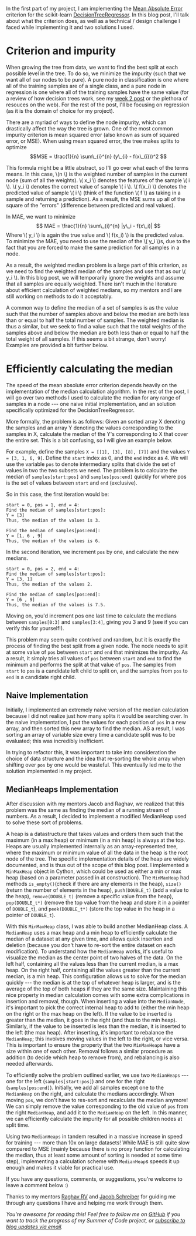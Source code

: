 In the first part of my project, I am implementing the [Mean Absolute Error](https://github.com/scikit-learn/scikit-learn/pull/6667) criterion for the scikit-learn [DecisionTreeRegressor](http://scikit-learn.org/stable/modules/generated/sklearn.tree.DecisionTreeRegressor.html). In this blog post, I'll talk about what the criterion does, as well as a technical / design challenge I faced while implementing it and two solutions I used.

# Criterion and impurity
When growing the tree from data, we want to find the best split at each possible level in the tree. To do so, we minimize the impurity (such that we want all of our nodes to be pure). A pure node in classification is one where all of the training samples are of a single class, and a pure node in regression is one where all of the training samples have the same value (for a review of how decision trees work, see my [week 2 post](http://blog.nelsonliu.me/2016/06/05/gsoc-week-2-intro-to-decision-trees/) or the plethora of resouces on the web). For the rest of the post, I'll be focusing on regression (as it is the domain of choice for my project).

There are a myriad of ways to define the node impurity, which can drastically affect the way the tree is grown. One of the most common impurity criterion is mean squared error (also known as sum of squared error, or MSE). When using mean squared error, the tree makes splits to optimize $$MSE = \frac{1}{n} \sum\_{i}^{n} (y\_{i} - f(x\_{i}))^2 $$

This formula might be a little abstract, so I'll go over what each of the terms means. In this case, \\(n \\) is the weighted number of samples in the current node (sum of all the weights). \\( x\_i \\) denotes the features of the sample \\( i \\). \\( y\_i \\) denotes the correct value of sample \\( i \\). \\( f(x\_i) \\) denotes the predicted value of sample \\( i \\) (think of the function \\( f \\) as taking in a sample and returning a prediction). As a result, the MSE sums up all of the square of the "errors" (difference between predicted and real values).

In MAE, we want to minimize 
$$ MAE = \frac{1}{n} \sum\_{i}^{n} |y\_i - f(x\_i)| $$ Where \\( y\_i \\) is again the true value and \\( f(x\_i) \\) is the predicted value. To minimize the MAE, you need to use the median of the \\( y\_i \\)s, due to the fact that you are forced to make the same prediction for all samples in a node.

As a result, the weighted median problem is a large part of this criterion, as we need to find the weighted median of the samples and use that as our \\( y\_i \\). In this blog post, we will temporarily ignore the weights and assume that all samples are equally weighted. There isn't much in the literature about efficient calculation of weighted medians, so my mentors and I are still working on methods to do it acceptably.

A common way to define the median of a set of samples is as the value such that the number of samples above and below the median are both less than or equal to half the total number of samples. The weighted median is thus a similar, but we seek to find a value such that the total weights of the samples above and below the median are both less than or equal to half the total weight of all samples. If this seems a bit strange, don't worry! Examples are provided a bit further below.

# Efficiently calculating the median
The speed of the mean absolute error criterion depends heavily on the implementation of the median calculation algorithm. In the rest of the post, I will go over two methods I used to calculate the median for any range of samples in a node --- one naive initial implementation, and an solution specifically optimized for the DecisionTreeRegressor.

More formally, the problem is as follows: Given an sorted array X denoting the samples and an array Y denoting the values corresponding to the samples in X, calculate the median of the Y's corresponding to X that cover the entire set. This is a bit confusing, so I will give an example below.

For example, define the samples `X = [[1], [3], [8], [7]]` and the values `Y = [3, 1, 6, 9]`. Define the `start` index as 0, and the `end` index as 4. We will use the variable `pos` to denote intermediary splits that divide the set of values in two the two subsets we need. The problem is to calculate the median of `samples[start:pos]` and `samples[pos:end]` quickly for where pos is the set of values between `start` and `end` (exclusive).

So in this case, the first iteration would be:
```
start = 0, pos = 1, end = 4:
Find the median of samples[start:pos]:
Y = [3]
Thus, the median of the values is 3.

Find the median of samples[pos:end]:
Y = [1, 6 , 9]
Thus, the median of the values is 6.
```

In the second iteration, we increment `pos` by one, and calculate the new medians.
```
start = 0, pos = 2, end = 4:
Find the median of samples[start:pos]:
Y = [3, 1]
Thus, the median of the values 2.

Find the median of samples[pos:end]:
Y = [6 , 9]
Thus, the median of the values is 7.5.
```

Moving on, you'd increment pos one last time to calculate the medians between `samples[0:3]` and `samples[3:4]`, giving you 3 and 9 (see if you can verify this for yourself!).

This problem may seem quite contrived and random, but it is exactly the process of finding the best split from a given node. The node needs to split at some value of `pos` between `start` and `end` that minimizes the impurity. As a result, it simply tries all values of `pos` between `start` and `end` to find the minimum and performs the split at that value of `pos`. The samples from `start` to `pos` is a candidate left child to split on, and the samples from `pos` to `end` is a candidate right child.

## Naive Implementation
Initially, I implemented an extremely naive version of the median calculation because I did not realize just how many splits it would be searching over. In the naive implementation, I put the values for each position of `pos` in a new array, and then sorted this new array to find the median. AS a result, I was sorting an array of variable size every time a candidate split was to be evaluated; this was incredibly inefficient.

In trying to refactor this, it was important to take into consideration the choice of data structure and the idea that re-sorting the whole array when shifting over `pos` by one would be wasteful. This eventually led me to the solution implemented in my project.

## MedianHeaps Implementation
After discussion with my mentors Jacob and Raghav, we realized that this problem was the same as finding the median of a running stream of numbers. As a result, I decided to implement a modified MedianHeap used to solve these sort of problems.

A heap is a datastructure that takes values and orders them such that the maximum (in a max heap) or minimum (in a min heap) is always at the top. Heaps are usually implemented internally as an array-represented tree, where the maximum or minimum value of all the data in the heap is the root node of the tree. The specific implementation details of the heap are widely documented, and is thus out of the scope of this blog post. I implemented a `MinMaxHeap` object in Cython, which could be used as either a min or max heap (based on a parameter passed in at construction). The `MinMaxHeap` had methods `is_empty()`(check if there are any elements in the heap), `size()` (return the number of elements in the heap), `push(DOUBLE_t)` (add a value to the heap), `remove(DOUBLE_t)` (remove a specific value from the heap), `pop(DOUBLE_t*)` (remove the top value from the heap and store it in a pointer of `DOUBLE_t`), and `peek(DOUBLE_t*)` (store the top value in the heap in a pointer of `DOUBLE_t`).

With this `MinMaxHeap` class, I was able to build another MedianHeap class. A `MedianHeap` uses a max heap and a min heap to efficiently calculate the median of a dataset at any given time, and allows quick insertion and deletion (because you don't have to re-sort the entire dataset on each modification). To understand how the `MedianHeap` works, it's useful to visualize the median as the center point of two halves of the data. On the left half, containing all the values less than the current median, is a max heap. On the right half, containing all the values greater than the current median, is a min heap. This configuration allows us to solve for the median quickly --- the median is at the top of whatever heap is larger, and is the average of the top of both heaps if they are the same size. Maintaining this nice property in median calculation comes with some extra complications in insertion and removal, though. When inserting a value into the `MedianNode`, it's important to pick the correct internal heap to add to (either the min heap on the right or the max heap on the left). If the value to be inserted is greater than the median, it goes in the right (and thus to the min heap). Similarly, if the value to be inserted is less than the median, it is inserted to the left (the max heap). After inserting, it's important to rebalance the `MedianHeap`; this involves moving values in the left to the right, or vice versa. This is important to ensure the property that the two `MinMaxHeap`s have a size within one of each other. Removal follows a similar procedure as addition (to decide which heap to remove from), and rebalancing is also needed afterwards.

To efficiently solve the problem outlined earlier, we use two `MedianHeaps` --- one for the left (`samples[start:pos]`) and one for the right (`samples[pos:end]`). Initially, we add all samples except one to the `MedianHeap` on the right, and calculate the medians accordingly. When moving `pos`, we don't have to res-sort and recalculate the median anymore! We can simply remove the value corresponding to the old value of `pos` from the right `MedianHeap`, and add it to the `MedianHeap` on the left. In this manner, we can efficiently calculate the impurity for all possible children nodes at split time.

Using two `MedianHeaps` in tandem resulted in a massive increase in speed for training --- more than 10x on large datasets! While MAE is still quite slow compared to MSE (mainly because there is no proxy function for calculating the median, thus at least some amount of sorting is needed at some time step), implementing a calculation scheme with `MedianHeap`s speeds it up enough and makes it viable for practical use.

If you have any questions, comments, or suggestions, you're welcome to leave a comment below :)

Thanks to my mentors [Raghav RV](https://github.com/raghavrv) and [Jacob Schreiber](https://github.com/jmschrei) for guiding me through any questions I have and helping me work through them.

_You're awesome for reading this! Feel free to follow me on [GitHub](https://github.com/nelson-liu)  if you want to track the progress of my Summer of Code project, or [subscribe to blog updates via email](http://eepurl.com/b8NcW5)._
